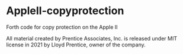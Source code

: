 # AppleII-copyprotection
Forth code for copy protection on the Apple II

All material created by Prentice Associates, Inc. is released under MIT license in 2021 by Lloyd Prentice, owner of the company.
